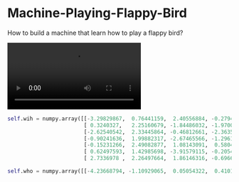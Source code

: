 # Machine-Playing-Flappy-Bird
How to build a machine that learn how to play a flappy bird?

![](/Media/FlappyBird.mp4)


```python
self.wih = numpy.array([[-3.29829867,  0.76441159,  2.40556884, -0.27947868],
                        [ 0.3240327,   2.25160679, -1.84486032, -1.9700158 ],
                        [-2.62540542,  2.33445864, -0.46812661, -2.3635345 ],
                        [-0.90241636,  1.99882317, -2.67465566, -1.29619994],
                        [-0.15231266,  2.49082877,  1.08143091,  0.58047555],
                        [ 0.62497593,  1.42985698, -3.91579115, -0.20542114],
                        [ 2.7336978 ,  2.26497664,  1.86146316, -0.69662931]])

self.who = numpy.array([[-4.23668794, -1.10929065,  0.05054322,  0.41018827,  2.70858315, -0.42650511, -1.21117085]])
```